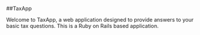 ##TaxApp

Welcome to TaxApp, a web application designed to provide answers to your basic tax questions.
This is a Ruby on Rails based application.
